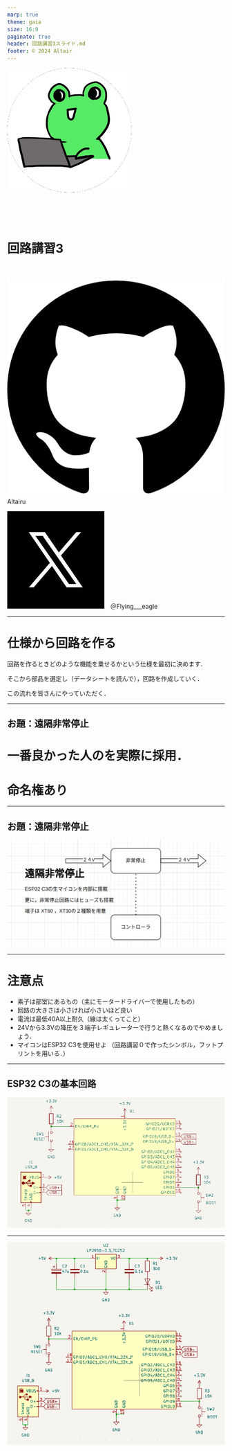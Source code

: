 ```yaml
---
marp: true
theme: gaia
size: 16:9
paginate: true
header: 回路講習3スライド.md
footer: © 2024 Altair
---
```

![bg right width:400px](../../images/altair.png) 

<br>
<br>
<br>

# **回路講習3**
<br>



![width:40px](../../images/image.png)　Altairu

![width:40px](../../images/image-1.png)　＠Flying___eagle

---
# 仕様から回路を作る

回路を作るときどのような機能を乗せるかという仕様を最初に決めます．

そこから部品を選定し（データシートを読んで），回路を作成していく．


この流れを皆さんにやっていただく．

---
## お題：遠隔非常停止

# **一番良かった人のを実際に採用．**

# **命名権あり**

---
## お題：遠隔非常停止

![width:1000px](images2/image.png)

---
# 注意点

- 素子は部室にあるもの（主にモータードライバーで使用したもの）
- 回路の大きさは小さければ小さいほど良い
- 電流は最低40A以上耐久（線は太くってこと）
- 24Vから3.3Vの降圧を３端子レギュレーターで行うと熱くなるのでやめましょう．
- マイコンはESP32 C3を使用せよ
（回路講習０で作ったシンボル，フットプリントを用いる．）

---
## ESP32 C3の基本回路

![alt text](images2/image-31.png)

---

![alt text](images2/image-30.png)



